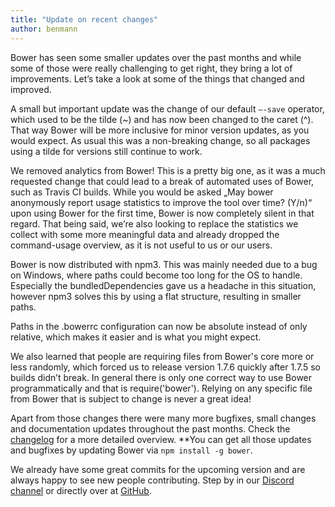 ```yaml
---
title: "Update on recent changes"
author: benmann
---
```


Bower has seen some smaller updates over the past months and while some of those were really challenging to get right, they bring a lot of improvements. Let’s take a look at some of the things that changed and improved.   

A small but important update was the change of our default `—-save` operator, which used to be the tilde (~) and has now been changed to the caret (^). That way Bower will be more inclusive for minor version updates, as you would expect. As usual this was a non-breaking change, so all packages using a tilde for versions still continue to work.   

We removed analytics from Bower! This is a pretty big one, as it was a much requested change that could lead to a break of automated uses of Bower, such as Travis CI builds. While you would be asked „May bower anonymously report usage statistics to improve the tool over time? (Y/n)“ upon using Bower for the first time, Bower is now completely silent in that regard. That being said, we’re also looking to replace the statistics we collect with some more meaningful data and already dropped the command-usage overview, as it is not useful to us or our users.   

Bower is now distributed with npm3. This was mainly needed due to a bug on Windows, where paths could become too long for the OS to handle. Especially the bundledDependencies gave us a headache in this situation, however npm3 solves this by using a flat structure, resulting in smaller paths.   

Paths in the .bowerrc configuration can now be absolute instead of only relative, which makes it easier and is what you might expect.  

We also learned that people are requiring files from Bower's core more or less randomly, which forced us to release version 1.7.6 quickly after 1.7.5 so builds didn’t break. In general there is only one correct way to use Bower programmatically and that is require('bower'). Relying on any specific file from Bower that is subject to change is never a great idea!

Apart from those changes there were many more bugfixes, small changes and documentation updates throughout the past months. Check the [changelog](https://github.com/bower/bower/blob/master/CHANGELOG.md) for a more detailed overview. 
**You can get all those updates and bugfixes by updating Bower via `npm install -g bower`.   

We already have some great commits for the upcoming version and are always happy to see new people contributing. Step by in our [Discord channel](https://discord.gg/0fFM7QF0KpZRh2cY) or directly over at [GitHub](https://github.com/bower/bower).
